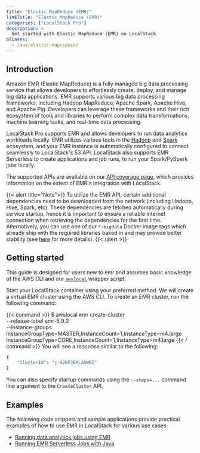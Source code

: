 ```yaml
---
title: "Elastic MapReduce (EMR)"
linkTitle: "Elastic MapReduce (EMR)"
categories: ["LocalStack Pro"]
description: >
  Get started with Elastic MapReduce (EMR) on LocalStack
aliases:
  - /aws/elastic-mapreduce/
---
```


## Introduction

Amazon EMR (Elastic MapReduce) is a fully managed big data processing service that allows developers to effortlessly create, deploy, and manage big data applications. EMR supports various big data processing frameworks, including Hadoop MapReduce, Apache Spark, Apache Hive, and Apache Pig. Developers can leverage these frameworks and their rich ecosystem of tools and libraries to perform complex data transformations, machine learning tasks, and real-time data processing.

LocalStack Pro supports EMR and allows developers to run data analytics workloads locally. EMR utilizes various tools in the [Hadoop](https://hadoop.apache.org/) and [Spark](https://spark.apache.org) ecosystem, and your EMR instance is automatically configured to connect seamlessly to LocalStack's S3 API. LocalStack also supports EMR Serverless to create applications and job runs, to run your Spark/PySpark jobs locally.

The supported APIs are available on our [API coverage page](https://docs.localstack.cloud/references/coverage/coverage_emr/), which provides information on the extent of EMR's integration with LocalStack.

{{< alert title="Note">}}
To utilize the EMR API, certain additional dependencies need to be downloaded from the network (including Hadoop, Hive, Spark, etc). These dependencies are fetched automatically during service startup, hence it is important to ensure a reliable internet connection when retrieving the dependencies for the first time. Alternatively, you can use one of our `*-bigdata` Docker image tags which already ship with the required libraries baked in and may provide better stability (see [here](https://docs.localstack.cloud/user-guide/ci/#ci-images) for more details).
{{< /alert >}}

## Getting started

This guide is designed for users new to emr and assumes basic knowledge of the AWS CLI and our [`awslocal`](https://github.com/localstack/awscli-local) wrapper script.

Start your LocalStack container using your preferred method. We will create a virtual EMR cluster using the AWS CLI. To create an EMR cluster, run the following command:

{{< command >}}
$ awslocal emr create-cluster \
          --release-label emr-5.9.0 \
          --instance-groups InstanceGroupType=MASTER,InstanceCount=1,InstanceType=m4.large InstanceGroupType=CORE,InstanceCount=1,InstanceType=m4.large
{{< / command >}}
You will see a response similar to the following:

```sh
{
    "ClusterId": "j-A2KF3EKLAOWRI"
}
```

You can also specify startup commands using the `--steps=...` command line argument to the `CreateCluster` API.

## Examples

The following code snippets and sample applications provide practical examples of how to use EMR in LocalStack for various use cases:

- [Running data analytics jobs using EMR](https://github.com/localstack/localstack-pro-samples/tree/master/sample-archive/emr-hadoop-spark-jobs)
- [Running EMR Serverless Jobs with Java](https://github.com/localstack/localstack-pro-samples/tree/master/emr-serverless-sample)
